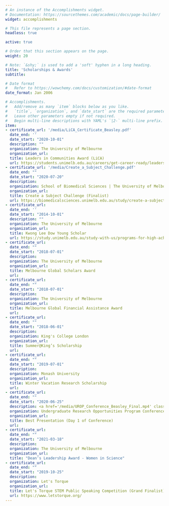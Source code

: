 ```yaml
---
# An instance of the Accomplishments widget.
# Documentation: https://sourcethemes.com/academic/docs/page-builder/
widget: accomplishments

# This file represents a page section.
headless: true

active: true

# Order that this section appears on the page.
weight: 20

# Note: `&shy;` is used to add a 'soft' hyphen in a long heading.
title: 'Scholarships & Awards'
subtitle:

# Date format
#   Refer to https://wowchemy.com/docs/customization/#date-format
date_format: Jan 2006

# Accomplishments.
#   Add/remove as many `item` blocks below as you like.
#   `title`, `organization`, and `date_start` are the required parameters.
#   Leave other parameters empty if not required.
#   Begin multi-line descriptions with YAML's `|2-` multi-line prefix.
item:
- certificate_url: '/media/LiCA_Certificate_Beasley.pdf'
  date_end: ''
  date_start: "2020-10-01"
  description: ""
  organization: The University of Melbourne
  organization_url: 
  title: Leaders in Communities Award (LiCA)
  url: https://students.unimelb.edu.au/careers/get-career-ready/leadership-and-employability-programs/leaders-in-communities-award-lica
- certificate_url: '/media/Create_a_Subject_Challenge.pdf'
  date_end: ""
  date_start: "2020-07-20"
  description: 
  organization: School of Biomedical Sciences | The University of Melbourne
  organization_url: 
  title: Create a Subject Challenge (Finalist)
  url: https://biomedicalsciences.unimelb.edu.au/study/create-a-subject-challenge
- certificate_url: 
  date_end: ''
  date_start: "2014-10-01"
  description: ""
  organization: The University of Melbourne
  organization_url: 
  title: Kwong Lee Dow Young Scholar
  url: https://study.unimelb.edu.au/study-with-us/programs-for-high-achievers/kwong-lee-dow-young-scholars-program
- certificate_url: 
  date_end: ""
  date_start: "2018-07-01"
  description: 
  organization: The University of Melbourne
  organization_url: 
  title: Melbourne Global Scholars Award
  url: 
- certificate_url: 
  date_end: ""
  date_start: "2018-07-01"
  description: 
  organization: The University of Melbourne
  organization_url: 
  title: Melbourne Global Financial Assistance Award
  url: 
- certificate_url: 
  date_end: ""
  date_start: "2018-06-01"
  description: 
  organization: King's College London
  organization_url: 
  title: Summer@King’s Scholarship
  url: 
- certificate_url: 
  date_end: ""
  date_start: "2019-07-01"
  description: 
  organization: Monash University
  organization_url: 
  title: Winter Vacation Research Scholarship
  url: 
- certificate_url: 
  date_end: ""
  date_start: "2020-06-25"
  description: <a href='/media/UROP_Conference_Beasley_Final.mp4' class="desc-test"><i class="fas fa-video"> Prerecorded Video </i> </a> &nbsp; &nbsp; <a href='/media/UROP-Conference-2020.pdf' class="desc-test"> <i class="far fa-file-pdf"> UROP Conference Slides PDF </i> </a> 
  organization: Undergraduate Research Opportunities Program Conference
  organization_url: 
  title: Best Presentation (Day 1 of Conference)
  url: 
- certificate_url:
  date_end: ""
  date_start: "2021-03-18"
  description:
  organization: The University of Melbourne
  organization_url: 
  title: "Dean’s Leadership Award - Women in Science"
- certificate_url: 
  date_end: ""
  date_start: "2019-10-25"
  description: 
  organization: Let's Torque
  organization_url: 
  title: Let's Torque STEM Public Speaking Competition (Grand Finalist)
  url: https://www.letstorque.org/
---
```

